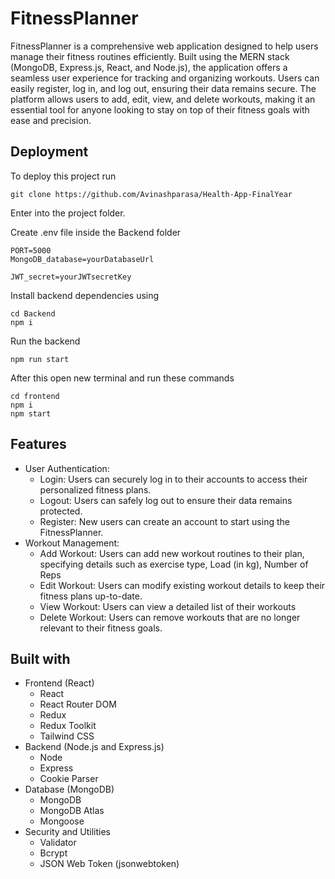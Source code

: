 # FitnessPlanner

FitnessPlanner is a comprehensive web application designed to help users manage their fitness routines efficiently. Built using the MERN stack (MongoDB, Express.js, React, and Node.js), the application offers a seamless user experience for tracking and organizing workouts. Users can easily register, log in, and log out, ensuring their data remains secure. The platform allows users to add, edit, view, and delete workouts, making it an essential tool for anyone looking to stay on top of their fitness goals with ease and precision.

## Deployment
To deploy this project run
```
git clone https://github.com/Avinashparasa/Health-App-FinalYear
```
Enter into the project folder.

Create .env file inside the Backend folder
```
PORT=5000
MongoDB_database=yourDatabaseUrl

JWT_secret=yourJWTsecretKey
```
Install backend dependencies using 
```
cd Backend
npm i
```
Run the backend 
```
npm run start
```

After this open new terminal and run these commands
```
cd frontend
npm i
npm start
```

## Features

- User Authentication:
    - Login: Users can securely log in to their accounts to access their personalized fitness plans.
    - Logout: Users can safely log out to ensure their data remains protected.
    - Register: New users can create an account to start using the FitnessPlanner.
- Workout Management:
    - Add Workout: Users can add new workout routines to their plan, specifying details such as exercise type, Load (in kg), Number of Reps
    - Edit Workout: Users can modify existing workout details to keep their fitness plans up-to-date.
    - View Workout: Users can view a detailed list of their workouts
    - Delete Workout: Users can remove workouts that are no longer relevant to their fitness goals.

## Built with

- Frontend (React)
    - React
    - React Router DOM
    - Redux
    - Redux Toolkit
    - Tailwind CSS
- Backend (Node.js and Express.js)
    - Node
    - Express
    - Cookie Parser
- Database (MongoDB)
    - MongoDB
    - MongoDB Atlas
    - Mongoose
- Security and Utilities
    - Validator
    - Bcrypt
    - JSON Web Token (jsonwebtoken)

